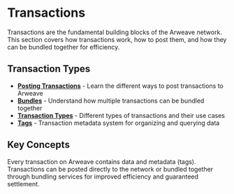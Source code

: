 # Transactions

Transactions are the fundamental building blocks of the Arweave network. This section covers how transactions work, how to post them, and how they can be bundled together for efficiency.

## Transaction Types

- **[Posting Transactions](./post-transactions.md)** - Learn the different ways to post transactions to Arweave
- **[Bundles](./bundles.md)** - Understand how multiple transactions can be bundled together
- **[Transaction Types](./transaction-types.md)** - Different types of transactions and their use cases
- **[Tags](./tags.md)** - Transaction metadata system for organizing and querying data

## Key Concepts

Every transaction on Arweave contains data and metadata (tags). Transactions can be posted directly to the network or bundled together through bundling services for improved efficiency and guaranteed settlement.